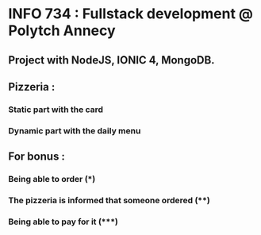# INFO 734 : Fullstack development @ Polytch Annecy

## Project with NodeJS, IONIC 4, MongoDB.

## Pizzeria :

### Static part with the card
### Dynamic part with the daily menu

## For bonus :

### Being able to order (\*)
### The pizzeria is informed that someone ordered (\*\*)
### Being able to pay for it (\*\*\*)
